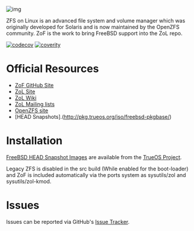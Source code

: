 ![img](https://github.com/zfsonfreebsd/ZoF/raw/master/zof-logo.png)

ZFS on Linux is an advanced file system and volume manager which was originally
developed for Solaris and is now maintained by the OpenZFS community. ZoF is the work
to bring FreeBSD support into the ZoL repo.

[![codecov](https://codecov.io/gh/zfsonlinux/zfs/branch/master/graph/badge.svg)](https://codecov.io/gh/zfsonlinux/zfs)
[![coverity](https://scan.coverity.com/projects/1973/badge.svg)](https://scan.coverity.com/projects/zfsonlinux-zfs)

# Official Resources

  * [ZoF GitHub Site](https://zfsonfreebsd.github.io/ZoF/)
  * [ZoL Site](http://zfsonlinux.org)
  * [ZoL Wiki](https://github.com/zfsonlinux/zfs/wiki)
  * [ZoL Mailing lists](https://github.com/zfsonlinux/zfs/wiki/Mailing-Lists)
  * [OpenZFS site](http://open-zfs.org/)
  * [HEAD Snapshots].(http://pkg.trueos.org/iso/freebsd-pkgbase/)

# Installation

[FreeBSD HEAD Snapshot Images](http://pkg.trueos.org/iso/freebsd-pkgbase/) are available from the [TrueOS Project](https://www.trueos.org).

Legacy ZFS is disabled in the src build (While enabled for the boot-loader) and ZoF is included automatically via the ports system as sysutils/zol and sysutils/zol-kmod.

# Issues

Issues can be reported via GitHub's [Issue Tracker](https://github.com/zfsonfreebsd/ZoF).

